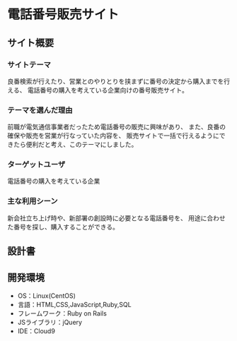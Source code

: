 # 電話番号販売サイト

## サイト概要
### サイトテーマ
良番検索が行えたり、営業とのやりとりを挟まずに番号の決定から購入までを行える、
電話番号の購入を考えている企業向けの番号販売サイト。

### テーマを選んだ理由
前職が電気通信事業者だったため電話番号の販売に興味があり、
また、良番の確保や販売を営業が行なっていた内容を、
販売サイトで一括で行えるようにできたら便利だと考え、このテーマにしました。

### ターゲットユーザ
電話番号の購入を考えている企業

### 主な利用シーン
新会社立ち上げ時や、新部署の創設時に必要となる電話番号を、
用途に合わせた番号を探し、購入することができる。

## 設計書

## 開発環境
- OS：Linux(CentOS)
- 言語：HTML,CSS,JavaScript,Ruby,SQL
- フレームワーク：Ruby on Rails
- JSライブラリ：jQuery
- IDE：Cloud9

